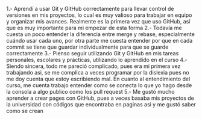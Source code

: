 1.- Aprendí a usar Git y GitHub correctamente para llevar control de versiones en mis proyectos, lo cual es muy valioso para trabajar en equipo y organizar mis avances. Realmente es la primera vez que uso GitHub, así que es muy importante para mi empezar de esta forma
2.- Todavía me cuesta un poco entender la diferencia entre merge y rebase, especialmente cuándo usar cada uno, por otra parte me cuesta entender por que en cada commit se tiene que guardar individualmente para que se guarde correctamente
3.- Pienso seguir utilizando Git y GitHub en mis tareas personales, escolares y prácticas, utilizando lo aprendido en el curso
4.- Siendo sincera, todo me pareció complicado, pues era mi primera vez trabajando asi, se me complica a veces programar por la dislexia pues no me doy cuenta que estoy escribiendo mal. En cuanto al entendimiento del curso, me cuenta trabajo entender como se conecta lo que yo hago desde la consola a algo publico como los pull request
5.- Me gustó mucho aprender a crear pages con GitHub, pues a veces basaba mis proyectos de la universidad con códigos que encontraba en paginas asi y me gustó saber como se crean
